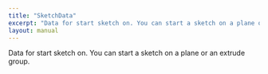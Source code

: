 ```yaml
---
title: "SketchData"
excerpt: "Data for start sketch on. You can start a sketch on a plane or an extrude group."
layout: manual
---
```


Data for start sketch on. You can start a sketch on a plane or an extrude group.





